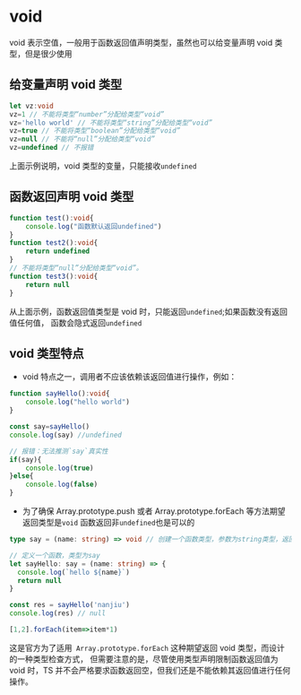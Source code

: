 # void

void 表示空值，一般用于函数返回值声明类型，虽然也可以给变量声明 void 类型，但是很少使用

## 给变量声明 void 类型

```Typescript
let vz:void
vz=1 // 不能将类型“number”分配给类型“void”
vz='hello world' // 不能将类型“string”分配给类型“void”
vz=true // 不能将类型“boolean”分配给类型“void”
vz=null // 不能将“null”分配给类型“void”
vz=undefined // 不报错
```

上面示例说明，void 类型的变量，只能接收`undefined`

## 函数返回声明 void 类型

```Typescript
function test():void{
    console.log("函数默认返回undefined")
}
function test2():void{
    return undefined
}
// 不能将类型“null”分配给类型“void”。
function test3():void{
    return null
}
```

从上面示例，函数返回值类型是 void 时，只能返回`undefined`;如果函数没有返回值任何值，
函数会隐式返回`undefined`

## void 类型特点

- void 特点之一，调用者不应该依赖该返回值进行操作，例如：

```Typescript
function sayHello():void{
    console.log("hello world")
}

const say=sayHello()
console.log(say) //undefined

// 报错：无法推测`say`真实性
if(say){
    console.log(true)
}else{
    console.log(false)
}
```

- 为了确保 Array.prototype.push 或者 Array.prototype.forEach 等方法期望返回类型是`void`
  函数返回非`undefined`也是可以的

```Typescript
type say = (name: string) => void // 创建一个函数类型，参数为string类型，返回值为void

// 定义一个函数，类型为say
let sayHello: say = (name: string) => {
  console.log(`hello ${name}`)
  return null
}

const res = sayHello('nanjiu')
console.log(res) // null

[1,2].forEach(item=>item*1)
```

这是官方为了适用` Array.prototype.forEach` 这种期望返回 void 类型，而设计的一种类型检查方式，
但需要注意的是，尽管使用类型声明限制函数返回值为 void 时，TS 并不会严格要求函数返回空，但我们还是不能依赖其返回值进行任何操作。
